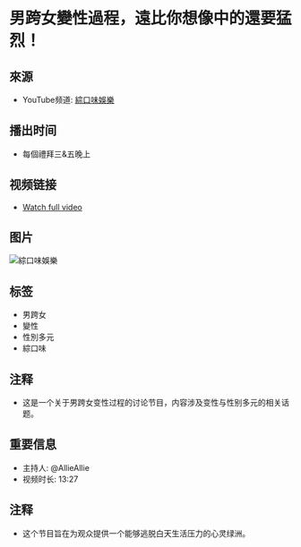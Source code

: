 # 男跨女變性過程，遠比你想像中的還要猛烈！

## 來源
- YouTube频道: [綜口味娛樂](https://www.youtube.com/channel/UCFR-4GbS3I1WVqurKfbuu1A)

## 播出时间
- 每個禮拜三&五晚上

## 视频链接
- [Watch full video](https://www.youtube.com/watch?v=0OYWdsX1I_Y) 

## 图片
![綜口味娛樂](https://i.ytimg.com/an/FR-4GbS3I1WVqurKfbuu1A/featured_channel.jpg?v=5c175fdc)

## 标签
- 男跨女
- 變性
- 性別多元
- 綜口味

## 注释
- 这是一个关于男跨女变性过程的讨论节目，内容涉及变性与性别多元的相关话题。

## 重要信息
- 主持人: @AllieAllie
- 视频时长: 13:27

## 注释
- 这个节目旨在为观众提供一个能够逃脱白天生活压力的心灵绿洲。